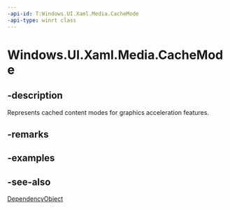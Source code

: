 ```yaml
---
-api-id: T:Windows.UI.Xaml.Media.CacheMode
-api-type: winrt class
---
```


<!-- Class syntax.
public class CacheMode : Windows.UI.Xaml.DependencyObject, Windows.UI.Xaml.Media.ICacheMode
-->

# Windows.UI.Xaml.Media.CacheMode

## -description
Represents cached content modes for graphics acceleration features.



## -remarks

## -examples

## -see-also
[DependencyObject](../windows.ui.xaml/dependencyobject.md)
